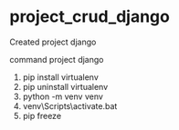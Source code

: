 # project_crud_django
Created project django

command project django
1. pip install virtualenv
2. pip uninstall virtualenv
3. python -m venv venv
4. venv\Scripts\activate.bat
5. pip freeze
